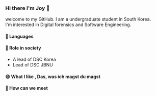 ### Hi there I'm Joy 👋
welcome to my GitHub. I am a undergraduate student in South Korea.<br>
I'm interested in Digital forensics and Software Engineering.<br>

#### 🔭  Languages

#### 🌱  Role in society
* A lead of DSC Korea
* Lead of DSC JBNU

#### 😄  What I like , Das, was ich magst du magst

#### 💬  How can we meet

<!--
**jeongyoonlee2015/jeongyoonlee2015** is a ✨ _special_ ✨ repository because its `README.md` (this file) appears on your GitHub profile.

Here are some ideas to get you started:

- 🔭 I’m currently working on ...
- 🌱 I’m currently learning ...
- 👯 I’m looking to collaborate on ...
- 🤔 I’m looking for help with ...
- 💬 Ask me about ...
- 📫 How to reach me: ...
- 😄 Pronouns: ...
- ⚡ Fun fact: ...
-->
